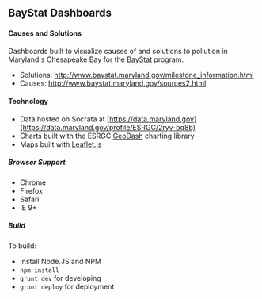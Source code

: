 ## BayStat Dashboards

#### Causes and Solutions

Dashboards built to visualize causes of and solutions to pollution in Maryland's Chesapeake Bay for the [BayStat](http://www.baystat.maryland.gov/) program. 

- Solutions: http://www.baystat.maryland.gov/milestone_information.html
- Causes: http://www.baystat.maryland.gov/sources2.html

#### Technology

* Data hosted on Socrata at [https://data.maryland.gov](https://data.maryland.gov/profile/ESRGC/2ryv-bq8b)
* Charts built with the ESRGC [GeoDash](https://github.com/esrgc/geodash) charting library 
* Maps built with [Leaflet.js](https://github.com/Leaflet/Leaflet)

##### Browser Support

* Chrome
* Firefox
* Safari
* IE 9+

##### Build

To build:

* Install Node.JS and NPM
* `npm install`
* `grunt dev` for developing
* `grunt deploy` for deployment
